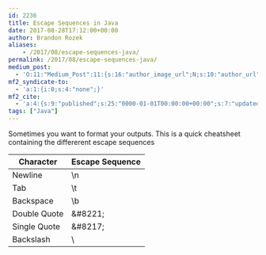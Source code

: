 ```yaml
---
id: 2236
title: Escape Sequences in Java
date: 2017-08-28T17:12:00+00:00
author: Brandon Rozek
aliases:
    - /2017/08/escape-sequences-java/
permalink: /2017/08/escape-sequences-java/
medium_post:
  - 'O:11:"Medium_Post":11:{s:16:"author_image_url";N;s:10:"author_url";N;s:11:"byline_name";N;s:12:"byline_email";N;s:10:"cross_link";N;s:2:"id";N;s:21:"follower_notification";N;s:7:"license";N;s:14:"publication_id";N;s:6:"status";N;s:3:"url";N;}'
mf2_syndicate-to:
  - 'a:1:{i:0;s:4:"none";}'
mf2_cite:
  - 'a:4:{s:9:"published";s:25:"0000-01-01T00:00:00+00:00";s:7:"updated";s:25:"0000-01-01T00:00:00+00:00";s:8:"category";a:1:{i:0;s:0:"";}s:6:"author";a:0:{}}'
tags: ["Java"]
---
```

Sometimes you want to format your outputs. This is a quick cheatsheet containing the differerent escape sequences



| Character    | Escape Sequence |
| ------------ | --------------- |
| Newline      | \n              |
| Tab          | \t              |
| Backspace    | \b              |
| Double Quote | \&#8221;        |
| Single Quote | \&#8217;        |
| Backslash    | \\              |

 